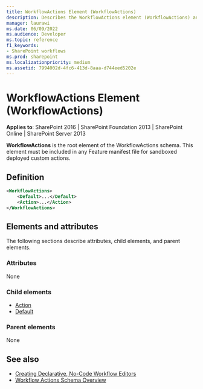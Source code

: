 ```yaml
---
title: WorkflowActions Element (WorkflowActions)
description: Describes the WorkflowActions element (WorkflowActions) and provides the element's definition, child elements, and additional references.
manager: laurawi
ms.date: 06/09/2022
ms.audience: Developer
ms.topic: reference
f1_keywords:
- SharePoint workflows
ms.prod: sharepoint
ms.localizationpriority: medium
ms.assetid: 7994002d-4fc6-413d-8aaa-d744eed5202e
---
```


# WorkflowActions Element (WorkflowActions)

**Applies to**: SharePoint 2016 | SharePoint Foundation 2013 | SharePoint Online | SharePoint Server 2013

**WorkflowActions** is the root element of the WorkflowActions schema. This element must be included in any Feature manifest file for sandboxed deployed custom actions.

## Definition

```XML
<WorkflowActions>
    <Default>...</Default>
    <Action>...</Action>
</WorkflowActions>
```

## Elements and attributes

The following sections describe attributes, child elements, and parent elements.

### Attributes

None

### Child elements

- [Action](action-element-workflowactions.md)
- [Default](default-element-workflowactions.md)

### Parent elements

None


## See also

- [Creating Declarative, No-Code Workflow Editors](https://msdn.microsoft.com/library/office/bb417436.aspx)
- [Workflow Actions Schema Overview](https://msdn.microsoft.com/library/office/bb897626.aspx)





